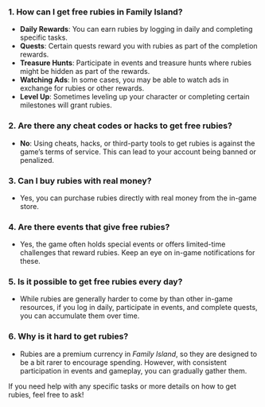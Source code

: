 <h3>1. <strong>How can I get free rubies in Family Island?</strong></h3>
<ul>
<li><strong>Daily Rewards</strong>: You can earn rubies by logging in daily and completing specific tasks.</li>
<li><strong>Quests</strong>: Certain quests reward you with rubies as part of the completion rewards.</li>
<li><strong>Treasure Hunts</strong>: Participate in events and treasure hunts where rubies might be hidden as part of the rewards.</li>
<li><strong>Watching Ads</strong>: In some cases, you may be able to watch ads in exchange for rubies or other rewards.</li>
<li><strong>Level Up</strong>: Sometimes leveling up your character or completing certain milestones will grant rubies.</li>
</ul>
<h3>2. <strong>Are there any cheat codes or hacks to get free rubies?</strong></h3>
<ul>
<li><strong>No</strong>: Using cheats, hacks, or third-party tools to get rubies is against the game&rsquo;s terms of service. This can lead to your account being banned or penalized.</li>
</ul>
<h3>3. <strong>Can I buy rubies with real money?</strong></h3>
<ul>
<li>Yes, you can purchase rubies directly with real money from the in-game store.</li>
</ul>
<h3>4. <strong>Are there events that give free rubies?</strong></h3>
<ul>
<li>Yes, the game often holds special events or offers limited-time challenges that reward rubies. Keep an eye on in-game notifications for these.</li>
</ul>
<h3>5. <strong>Is it possible to get free rubies every day?</strong></h3>
<ul>
<li>While rubies are generally harder to come by than other in-game resources, if you log in daily, participate in events, and complete quests, you can accumulate them over time.</li>
</ul>
<h3>6. <strong>Why is it hard to get rubies?</strong></h3>
<ul>
<li>Rubies are a premium currency in <em>Family Island</em>, so they are designed to be a bit rarer to encourage spending. However, with consistent participation in events and gameplay, you can gradually gather them.</li>
</ul>
<p>If you need help with any specific tasks or more details on how to get rubies, feel free to ask!</p>
